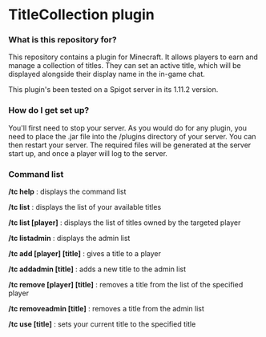 # TitleCollection plugin

### What is this repository for? ###

This repository contains a plugin for Minecraft. It allows players to earn and manage a collection of titles.
They can set an active title, which will be displayed alongside their display name in the in-game chat.

This plugin's been tested on a Spigot server in its 1.11.2 version.

### How do I get set up? ###

You'll first need to stop your server.
As you would do for any plugin, you need to place the .jar file into the /plugins directory of your server.
You can then restart your server.
The required files will be generated at the server start up, and once a player will log to the server.

### Command list ###

__/tc help__ : displays the command list

__/tc list__ : displays the list of your available titles

__/tc list [player]__ : displays the list of titles owned by the targeted player

__/tc listadmin__ : displays the admin list

__/tc add [player] [title]__ : gives a title to a player

__/tc addadmin [title]__ : adds a new title to the admin list 

__/tc remove [player] [title]__ : removes a title from the list of the specified player

__/tc removeadmin [title]__ : removes a title from the admin list

__/tc use [title]__ : sets your current title to the specified title
